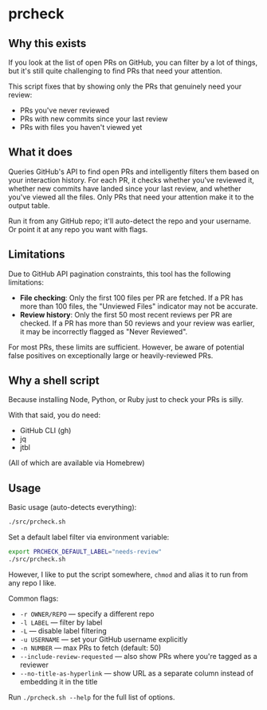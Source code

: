 # prcheck

## Why this exists

If you look at the list of open PRs on GitHub, you can filter by a lot of things, but it's still quite challenging to find PRs that need your attention.

This script fixes that by showing only the PRs that genuinely need your review:
- PRs you've never reviewed
- PRs with new commits since your last review
- PRs with files you haven't viewed yet

## What it does

Queries GitHub's API to find open PRs and intelligently filters them based on your interaction history. For each PR, it checks whether you've reviewed it, whether new commits have landed since your last review, and whether you've viewed all the files. Only PRs that need your attention make it to the output table.

Run it from any GitHub repo; it'll auto-detect the repo and your username. Or point it at any repo you want with flags.

## Limitations

Due to GitHub API pagination constraints, this tool has the following limitations:

- **File checking**: Only the first 100 files per PR are fetched. If a PR has more than 100 files, the "Unviewed Files" indicator may not be accurate.
- **Review history**: Only the first 50 most recent reviews per PR are checked. If a PR has more than 50 reviews and your review was earlier, it may be incorrectly flagged as "Never Reviewed".

For most PRs, these limits are sufficient. However, be aware of potential false positives on exceptionally large or heavily-reviewed PRs.

## Why a shell script

Because installing Node, Python, or Ruby just to check your PRs is silly. 

With that said, you do need:
- GitHub CLI (gh)
- jq
- jtbl

(All of which are available via Homebrew)

## Usage

Basic usage (auto-detects everything):
```bash
./src/prcheck.sh
```

Set a default label filter via environment variable:
```bash
export PRCHECK_DEFAULT_LABEL="needs-review"
./src/prcheck.sh
```

However, I like to put the script somewhere, `chmod` and alias it to run from any repo I like.

Common flags:
- `-r OWNER/REPO` — specify a different repo
- `-l LABEL` — filter by label
- `-L` — disable label filtering
- `-u USERNAME` — set your GitHub username explicitly
- `-n NUMBER` — max PRs to fetch (default: 50)
- `--include-review-requested` — also show PRs where you're tagged as a reviewer
- `--no-title-as-hyperlink` — show URL as a separate column instead of embedding it in the title

Run `./prcheck.sh --help` for the full list of options.
